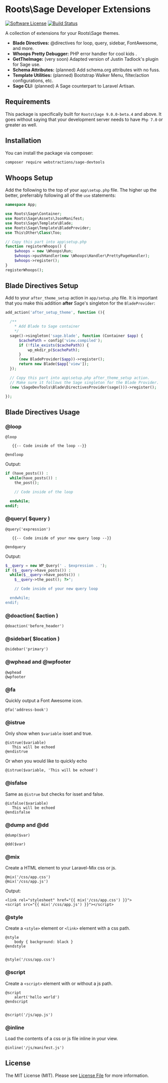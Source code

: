 # Roots\Sage Developer Extensions

[![Software License](https://img.shields.io/badge/license-MIT-brightgreen.svg?style=flat-square)](LICENSE.md)
[![Build Status](https://img.shields.io/travis/appstract/laravel-blade-directives/master.svg?style=flat-square)](https://travis-ci.org/webstractions/sage955)

A collection of extensions for your Roots\Sage themes.

- **Blade Directives:** @directives for loop, query, sidebar, FontAwesome, and more.
- **Whoops Pretty Debugger:** PHP error handler for cool kids .
- **GetTheImage:** (very soon) Adapted version of Justin Tadlock's plugin for Sage use.
- **Schema Attributes:** (planned) Add schema.org attributes with no fuss.
- **Template Utilities:** (planned) Bootstrap Walker Menu, filter/action configurations, etc.
- **Sage CLI:** (planned) A Sage counterpart to Laravel Artisan.

## Requirements
This package is specifically built for `Roots\Sage 9.0.0-beta.4` and above. It goes without saying that your development server needs to have `Php 7.0` or greater as well.

## Installation

You can install the package via composer:

```bash
composer require webstractions/sage-devtools
```

## Whoops Setup
Add the following to the top of your `app\setup.php` file. The higher up the better, preferrably following all of the `use` statements:

```php
namespace App;

use Roots\Sage\Container;
use Roots\Sage\Assets\JsonManifest;
use Roots\Sage\Template\Blade;
use Roots\Sage\Template\BladeProvider;
use This\Other\Class\Too;

// Copy this part into app\setup.php
function registerWhoops() {
    $whoops = new \Whoops\Run;
    $whoops->pushHandler(new \Whoops\Handler\PrettyPageHandler);
    $whoops->register();
}
registerWhoops();
```

## Blade Directives Setup

Add to your `after_theme_setup` action in `app/setup.php` file. It is important that you make this addition **after** Sage's singleton for the `BladeProvider`:

```php
add_action('after_setup_theme', function (){

  /**
    * Add Blade to Sage container
    */
  sage()->singleton('sage.blade', function (Container $app) {
      $cachePath = config('view.compiled');
      if (!file_exists($cachePath)) {
          wp_mkdir_p($cachePath);
      }
      (new BladeProvider($app))->register();
      return new Blade($app['view']);
  });

  // Copy this part into app\setup.php after_theme_setup action.
  // Make sure it follows the Sage singleton for the Blade Provider.
  (new \SageDevTools\Blade\DirectivesProvider(sage()))->register();

});
```

## Blade Directives Usage

### @loop

```blade
@loop

   {{-- Code inside of the loop --}}

@endloop
```
Output:

```php
if (have_posts()) :
  while(have_posts()) :
    the_post();

    // Code inside of the loop

  endwhile;
endif;
```

### @query( $query )

```blade
@query('expression')

   {{-- Code inside of your new query loop --}}

@endquery
```

Output:
```php
$__query = new WP_Query(' . $expression . ');
if ($__query->have_posts()) :
  while($__query->have_posts()) :
    $__query->the_post(); ?>";

    // Code inside of your new query loop

  endwhile;
endif;
```

### @doaction( $action )

```blade
@doaction('before_header')
```

### @sidebar( $location )

```blade
@sidebar('primary')
```

### @wphead and @wpfooter

```blade
@wphead
@wpfooter
```

### @fa

Quickly output a Font Awesome icon.

```blade
@fa('address-book')
```


### @istrue

Only show when ```$variable``` isset and true.

```blade
@istrue($variable)
   This will be echoed
@endistrue
```

Or when you would like to quickly echo

```blade
@istrue($variable, 'This will be echoed')
```

### @isfalse

Same as ```@istrue``` but checks for isset and false.

```blade
@isfalse($variable)
   This will be echoed
@endisfalse
```

### @dump and @dd

```blade
@dump($var)

@dd($var)
```

### @mix

Create a HTML element to your Laravel-Mix css or js.
```blade
@mix('/css/app.css')
@mix('/css/app.js')
```
Output:

```blade
<link rel="stylesheet" href="{{ mix('/css/app.css') }}">
<script src="{{ mix('/css/app.js') }}"></script>
```

### @style

Create a ```<style>``` element or ```<link>``` element with a css path.

```blade
@style
    body { background: black }
@endstyle


@style('/css/app.css')
```

### @script

Create a ```<script>``` element with or without a js path.

```blade
@script
    alert('hello world')
@endscript


@script('/js/app.js')
```

### @inline

Load the contents of a css or js file inline in your view.

```blade
@inline('/js/manifest.js')
```

## License

The MIT License (MIT). Please see [License File](LICENSE.md) for more information.
